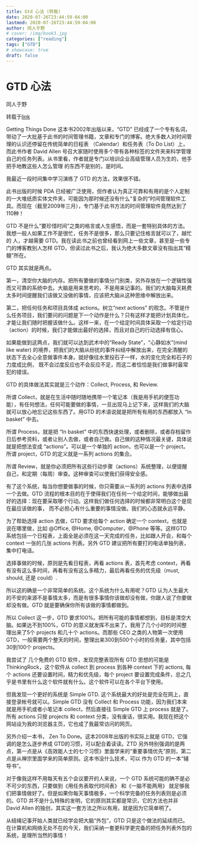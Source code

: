 ```yaml
---
title: Gtd 心法 (转载)
date: 2020-07-26T23:44:59-04:00
lastmod: 2020-07-26T23:44:59-04:00
author: 同人于野
# cover: /img/book3.jpg
categories: ["reading"]
tags: ["GTD"]
# showcase: true
draft: false
---
```


<!--more-->
GTD 心法
=====
同人于野

转载于[link](https://www.geekonomics10000.com/289)


Getting Things Done 这本书2002年出版以来，“GTD” 已经成了一个专有名词，带动了一大批基于此书的时间管理书籍，文章和专门的博客。绝大多数人对时间管理的认识还停留在传统简单的日程表 （Calendar）和任务表（To Do List）上，而此书作者 David Allen 号召大家随时使用多个带有各种标签的文件夹来科学管理自己的任务列表。从书里看，作者就是专门以培训企业高级管理人员为生的，他手把手地教这些人怎么管理 的东西不是别的，是时间。

我最近一段时间集中学习演练了 GTD 的方法，效果很不错。

此书出版的时候 PDA 已经被广泛使用，但作者认为真正可靠和有用的是个人定制的一大堆纸质实体文件夹，可能因为那时候还没有什么“复杂的”时间管理软件工具。而现在（截至2009年三月），专门基于此书方法的时间管理软件竟然达到了110种！

GTD 不是什么“要珍惜时间”之类的格言或人生感悟，而是一套特别具体的方法。我想一般人如果工作不是很忙，任务不是很多，那么只要记住格言就可以了，越忙的 人，才越需要 GTD。我在读此书之前也曾经看到网上一些文章，甚至是一些专门的博客教别人怎样 GTD，但读过此书之后，我认为绝大多数文章没有指出其“精髓”所在。

GTD 其实就是两点。

第一，清空你大脑的内存。把所有要做的事情分门别类，另外存放在一个逻辑性强而又可靠的系统中去。大脑是用来思考的，不是用来记事的。我们的大脑每天耗费太多时间提醒我们该做又没做的事情，应该把大脑从这种思维中解放出来。

第二，把任何任务和项目具体成 actions。树立“next actions” 的观念。不管是什么任务项目，我们要问的问题是下一个动作是什么？只有这样才能把计划具体化，才能让我们随时把握该做什么。这样一来，在一个给定时间具体采取一个给定行动（action）的时候，我们才能做出最好的选择，而且对自己的行动选择有信心。

如果能做到这两点，我们就可以达到武术中的“Ready State”，“心静如水”(mind like water) 的境界，把我们的大脑从纷扰的事件纠结中解放出来，在完全清醒的状态下去全心全意做事件本身。就好像往水里投石子一样，水的变化完全和石子的力度成比例， 既不会过度反应也不会反应不足，而这二者恰恰是我们做事时最常犯的错误。

GTD 的具体做法其实就是三个动作：Collect, Process, 和 Review.

所谓 Collect，就是在生活中随时随地携带一个笔记本（我是用手机的便签功能），有任何想法，任何可能要做的事情，一旦出现马上记下来，这样我们的大脑就可以放心地忘记这些东西了。用GTD 的术语说就是把所有有用的东西都放入 “In basket” 中去。

所谓 Process，就是把 “In basket” 中的东西快速处理，或者删除，或者存档留作日后参考资料，或者让别人去做，或者自己做。自己做的这种情况最关键，具体说就是把想法变成 “actions”。可以是一个单独的 action，也可以是一个 project。所谓 project，GTD 的定义就是一系列 actions 的集合。

所谓 Review，就是你必须把所有这些行动步骤（actions）系统整理，以便提醒自己，和定期（每周）审查。这种审查可以使我们获得安全感。

有了这个系统，每当你想要做事的时候，你只需要从一系列的 actions 列表中选择一个去做。GTD 流程的根本目的在于使得我们在任何一个给定时间，能够做出最好的选择：现在要采取哪个行动。这样我们做任何选择的时候都非常明白这个是现在最应该做的事， 而不必担心有什么重要的事情没做。我们的心态就永远平静。

为了帮助选择 action 去做，GTD 要求给每个 action 确定一个 context，也就是说在哪里做，比如 @Office, @Home, @Computer，@Phone 等等。这样GTD 系统包括一个日程表，上面全是必须在这一天完成的任务，比如跟人开会，和每个 context 一张的几张 actions 列表。另外 GTD 建议把所有要打的电话单独列表，集中打电话。

选择事做的时候，原则是先看日程表，再看 actions 表，首先考虑 context，再看有没有这么多时间，再看有没有这么多精力，最后再看任务的优先级（must, should, 还是 could）.

所以这的确是一个非常简单的系统。这个系统为什么有用呢？GTD 认为人生最大的不安的来源不是事情太多，而是有很多事情你该做却没有做，你跟人说了你要做却没有做。GTD 就是要确保你所有该做的事情都做到。

所以 Collect 这一步，GTD 要求100%。把所有可能的事情都想到，目标是清空大脑。如果达不到100%，GTD 的意义就发挥不出来了。我用了几个小时的时间整理出来了5个 projects 和几十个 actions。而那些 CEO 之类的人物第一次使用 GTD，一般需要两个整天的时间，整理出来300到500个小时的任务量，其中包括30到100个 projects。

我尝试了 几个免费的 GTD 软件，发现完整表现所有 GTD 思想的可能是 ThinkingRock，这个软件从 collect 到 process 到各种 context 下的 actions, 每个 actions 还要设置时间，精力和优先级，每个 project 要设置完成条件，总之几乎是书里有什么这个软件就有什么。这个软件可以在各个平台下使用。

但我发现一个更好的系统是 Simple GTD. 这个系统最大的好处是完全在网上，直接登录帐号就可以。Simple GTD 没有 Collect 和 Process 功能，因为我们本来就是用手机或者小笔记本 collect，然后直接往 Simple GTD 上 process 就是了。所有 actions 只按 projects 和 context 分类，没有废话，很实用。我现在把这个网站设为我的浏览器主页，它也成了我最常访问的网页。

另外介绍一本书， Zen To Done。这本2008年出版的书实际上就是 GTD，它强调的是怎么逐步养成 GTD的习惯，可以配合着读读。ZTD 另外特别强调的是两点，第一点是从《高效能人士的七个习惯》里面学来的“重要事情优先”原则，第二点是从禅宗里面学来的简单原则。这本书没什么技术，可以 作为 GTD 的一本“辅导书”。

对于像我这样不用每天有五个会议要开的人来说，一个 GTD 系统可能的确不是必不可少的东西，只要做到《用任务表取代时间表》 和《一脑不能两用》 就足够我们把事情做好了。但是如果你每天事情极多，一个科学完备的任务列表则是必须的。GTD 并不是什么特殊的发明，它的原则其实都是常识，它的方法也并非 David Allen 的独创，其实这一套方法之所以有用，就是因为它简单明了。

从结绳记事开始人类就已经学会把大脑“外包”，GTD 只是这个做法的延续而已。在计算机和网络无处不在的今天，我们采纳一套更科学更完备的把任务列表外包的系统，是理所当然的事情！
